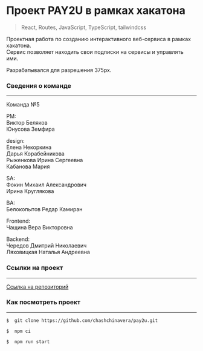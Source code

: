 # **Проект PAY2U в рамках хакатона**
>React, Routes, JavaScript, TypeScript, tailwindcss

Проектная работа по созданию интерактивного веб-сервиса в рамках хакатона.  
Сервис позволяет находить свои подписки на сервисы и управлять ими.

Разрабатывался для разрешения 375px.

### **Сведения о команде**
***
Команда №5

PM:   
Виктор Беляков   
Юнусова Земфира   

design:   
Елена Некоркина   
Дарья Корабейникова   
Рыженкова Ирина Сергеевна   
Кабанова Мария   

SA:   
Фокин Михаил Александрович   
Ирина Круглякова   

BA:   
Белокопытов Редар Камиран   

Frontend:   
Чащина Вера Викторовна   

Backend:   
Чередов Дмитрий Николаевич   
Ляховицкая Наталья Андреевна   


### **Ссылки на проект**
***
[Ссылка на репозиторий](https://github.com/chashchinavera/pay2u)   


### **Как посмотреть проект**
***
```
$  git clone https://github.com/chashchinavera/pay2u.git
```
```
$  npm ci
```
```
$  npm run start
```